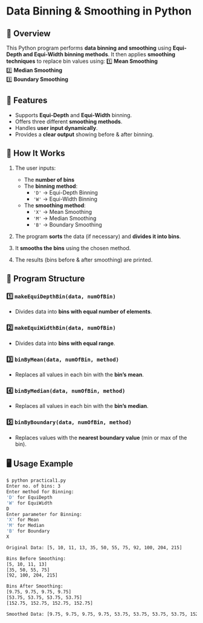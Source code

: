 # Data Binning & Smoothing in Python

## 📌 Overview
This Python program performs **data binning and smoothing** using **Equi-Depth and Equi-Width binning methods**. It then applies **smoothing techniques** to replace bin values using:
1️⃣ **Mean Smoothing**  
2️⃣ **Median Smoothing**  
3️⃣ **Boundary Smoothing**  

## 🚀 Features
- Supports **Equi-Depth** and **Equi-Width** binning.
- Offers three different **smoothing methods**.
- Handles **user input dynamically**.
- Provides a **clear output** showing before & after binning.

## 🔧 How It Works
1. The user inputs:  
   - The **number of bins**  
   - The **binning method**:  
     - `'D'` → Equi-Depth Binning  
     - `'W'` → Equi-Width Binning  
   - The **smoothing method**:  
     - `'X'` → Mean Smoothing  
     - `'M'` → Median Smoothing  
     - `'B'` → Boundary Smoothing  

2. The program **sorts** the data (if necessary) and **divides it into bins**.
3. It **smooths the bins** using the chosen method.
4. The results (bins before & after smoothing) are printed.

## 📜 Program Structure
### 1️⃣ `makeEquiDepthBin(data, numOfBin)`
- Divides data into **bins with equal number of elements**.

### 2️⃣ `makeEquiWidthBin(data, numOfBin)`
- Divides data into **bins with equal range**.

### 3️⃣ `binByMean(data, numOfBin, method)`
- Replaces all values in each bin with the **bin’s mean**.

### 4️⃣ `binByMedian(data, numOfBin, method)`
- Replaces all values in each bin with the **bin’s median**.

### 5️⃣ `binByBoundary(data, numOfBin, method)`
- Replaces values with the **nearest boundary value** (min or max of the bin).

## 🖥️ Usage Example
```sh
$ python practical1.py
Enter no. of bins: 3
Enter method for Binning:
'D' for EquiDepth 
'W' for EquiWidth
D
Enter parameter for Binning:
'X' for Mean 
'M' for Median 
'B' for Boundary
X

Original Data: [5, 10, 11, 13, 35, 50, 55, 75, 92, 100, 204, 215]

Bins Before Smoothing:
[5, 10, 11, 13]
[35, 50, 55, 75]
[92, 100, 204, 215]

Bins After Smoothing:
[9.75, 9.75, 9.75, 9.75]
[53.75, 53.75, 53.75, 53.75]
[152.75, 152.75, 152.75, 152.75]

Smoothed Data: [9.75, 9.75, 9.75, 9.75, 53.75, 53.75, 53.75, 53.75, 152.75, 152.75, 152.75, 152.75]
